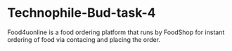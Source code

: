 # Technophile-Bud-task-4 
Food4uonline is a food ordering platform that runs by FoodShop for instant ordering of food via contacing and placing the order.
